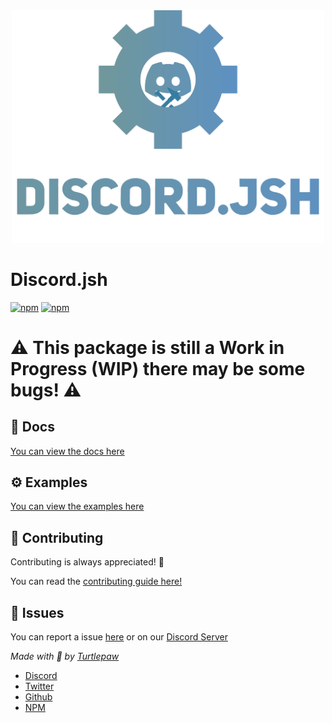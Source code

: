 <center><img src="./Assets/jsh_banner.svg" style="width: 500px"></center>

# Discord.jsh
[![npm](https://img.shields.io/npm/v/discord.jsh.svg?maxAge=3600)](https://www.npmjs.com/package/discord.jsh)
[![npm](https://img.shields.io/npm/dt/discord.jsh.svg?maxAge=3600)](https://www.npmjs.com/package/discord.jsh)

# **⚠️ This package is still a Work in Progress (WIP) there may be some bugs! ⚠️**

## 📖 Docs
[You can view the docs here](https://jsh.trtle.xyz/#/)

## ⚙️ Examples
[You can view the examples here](https://jsh.trtle.xyz/#/Examples/)

## 🤝 Contributing
Contributing is always appreciated! 🤗

You can read the [contributing guide here!](https://re.trtle.xyz/#/)

## 👀 Issues
You can report a issue [here](https://github.com/TurtlePaw/discord.jsh/issues) or on our [Discord Server](https://jsh.trtle.xyz/#/support)

*Made with 💖 by [Turtlepaw](https://trtle.xyz/)*<br>
- [Discord](https://discord.com/users/820465204411236362)<br>
- [Twitter](https://twitter.com/turtlepaw_sims)
- [Github](https://github.com/TurtlePaw/)
- [NPM](https://npmjs.com/~turtlepaw)
